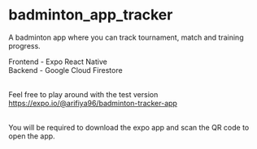 # badminton_app_tracker
A badminton app where you can track tournament, match and training progress.

Frontend - Expo React Native <br>
Backend - Google Cloud Firestore<br><br>

Feel free to play around with the test version<br>
https://expo.io/@arifiya96/badminton-tracker-app <br><br>

You will be required to download the expo app and scan the QR code to open the app.
